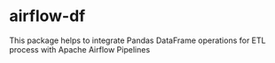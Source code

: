 # airflow-df
This package helps to integrate Pandas DataFrame operations for ETL process with Apache Airflow Pipelines
